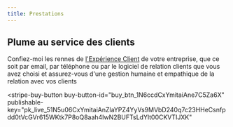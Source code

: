 ```yaml
---
title: Prestations
---
```

<script async
  src="https://js.stripe.com/v3/buy-button.js">
</script>

## Plume au service des clients

Confiez-moi les rennes de [l'Expérience Client](https://livre.jonathanlefevre.com/) de votre entreprise, que ce soit par email, par téléphone ou par le logiciel de relation clients que vous avez choisi et assurez-vous d'une gestion humaine et empathique de la relation avec vos clients

<stripe-buy-button
  buy-button-id="buy_btn_1N6ccdCxYmitaiAne7C5Za6X"
  publishable-key="pk_live_51N5u06CxYmitaiAnZlaYPZ4YyVs9MVbD240q7c23HHeCsnfpdd0tVcGVr615WKtk7P8oQ8aah4IwN2BUFTsLdYlt00CKVTIJXK"
>
</stripe-buy-button>